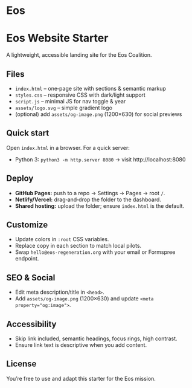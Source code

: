# Eos
# Eos Website Starter

A lightweight, accessible landing site for the Eos Coalition.

## Files
- `index.html` – one‑page site with sections & semantic markup
- `styles.css` – responsive CSS with dark/light support
- `script.js` – minimal JS for nav toggle & year
- `assets/logo.svg` – simple gradient logo
- (optional) add `assets/og-image.png` (1200×630) for social previews

## Quick start
Open `index.html` in a browser. For a quick server:
- Python 3: `python3 -m http.server 8080` → visit http://localhost:8080

## Deploy
- **GitHub Pages:** push to a repo → Settings → Pages → root `/`.
- **Netlify/Vercel:** drag‑and‑drop the folder to the dashboard.
- **Shared hosting:** upload the folder; ensure `index.html` is the default.

## Customize
- Update colors in `:root` CSS variables.
- Replace copy in each section to match local pilots.
- Swap `hello@eos-regeneration.org` with your email or Formspree endpoint.

## SEO & Social
- Edit meta description/title in `<head>`.
- Add `assets/og-image.png` (1200×630) and update `<meta property="og:image">`.

## Accessibility
- Skip link included, semantic headings, focus rings, high contrast.
- Ensure link text is descriptive when you add content.

## License
You’re free to use and adapt this starter for the Eos mission.
